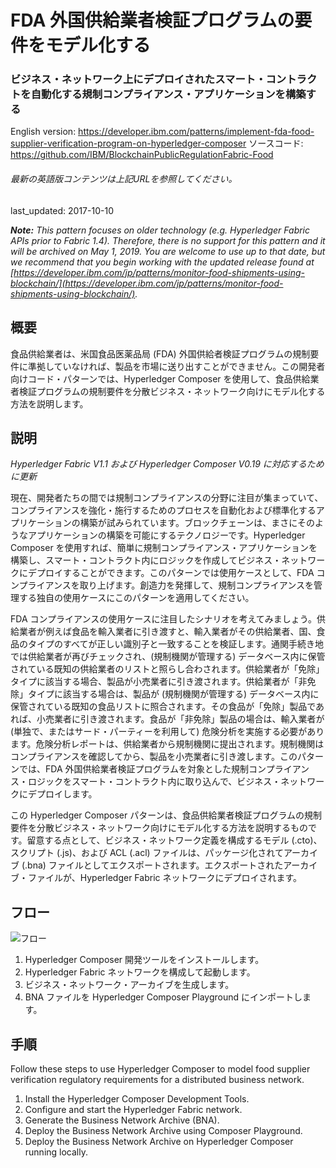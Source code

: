 # FDA 外国供給業者検証プログラムの要件をモデル化する

### ビジネス・ネットワーク上にデプロイされたスマート・コントラクトを自動化する規制コンプライアンス・アプリケーションを構築する

English version: https://developer.ibm.com/patterns/implement-fda-food-supplier-verification-program-on-hyperledger-composer
  ソースコード: https://github.com/IBM/BlockchainPublicRegulationFabric-Food

###### 最新の英語版コンテンツは上記URLを参照してください。
last_updated: 2017-10-10

 
_**Note:** This pattern focuses on older technology (e.g. Hyperledger Fabric APIs prior to Fabric 1.4). Therefore, there is no support for this pattern and it will be archived on May 1, 2019. You are welcome to use up to that date, but we recommend that you begin working with the updated release found at [https://developer.ibm.com/jp/patterns/monitor-food-shipments-using-blockchain/](https://developer.ibm.com/jp/patterns/monitor-food-shipments-using-blockchain/)._

## 概要

食品供給業者は、米国食品医薬品局 (FDA) 外国供給者検証プログラムの規制要件に準拠していなければ、製品を市場に送り出すことができません。この開発者向けコード・パターンでは、Hyperledger Composer を使用して、食品供給業者検証プログラムの規制要件を分散ビジネス・ネットワーク向けにモデル化する方法を説明します。

## 説明

*Hyperledger Fabric V1.1 および Hyperledger Composer V0.19 に対応するために更新*

現在、開発者たちの間では規制コンプライアンスの分野に注目が集まっていて、コンプライアンスを強化・施行するためのプロセスを自動化および標準化するアプリケーションの構築が試みられています。ブロックチェーンは、まさにそのようなアプリケーションの構築を可能にするテクノロジーです。Hyperledger Composer を使用すれば、簡単に規制コンプライアンス・アプリケーションを構築し、スマート・コントラクト内にロジックを作成してビジネス・ネットワークにデプロイすることができます。このパターンでは使用ケースとして、FDA コンプライアンスを取り上げます。創造力を発揮して、規制コンプライアンスを管理する独自の使用ケースにこのパターンを適用してください。

FDA コンプライアンスの使用ケースに注目したシナリオを考えてみましょう。供給業者が例えば食品を輸入業者に引き渡すと、輸入業者がその供給業者、国、食品のタイプのすべてが正しい識別子と一致することを検証します。通関手続き地では供給業者が再びチェックされ、(規制機関が管理する) データベース内に保管されている既知の供給業者のリストと照らし合わされます。供給業者が「免除」タイプに該当する場合、製品が小売業者に引き渡されます。供給業者が「非免除」タイプに該当する場合は、製品が (規制機関が管理する) データベース内に保管されている既知の食品リストに照合されます。その食品が「免除」製品であれば、小売業者に引き渡されます。食品が「非免除」製品の場合は、輸入業者が (単独で、またはサード・パーティーを利用して) 危険分析を実施する必要があります。危険分析レポートは、供給業者から規制機関に提出されます。規制機関はコンプライアンスを確認してから、製品を小売業者に引き渡します。このパターンでは、FDA 外国供給業者検証プログラムを対象とした規制コンプライアンス・ロジックをスマート・コントラクト内に取り込んで、ビジネス・ネットワークにデプロイします。

この Hyperledger Composer パターンは、食品供給業者検証プログラムの規制要件を分散ビジネス・ネットワーク向けにモデル化する方法を説明するものです。留意する点として、ビジネス・ネットワーク定義を構成するモデル (.cto)、スクリプト (.js)、および ACL (.acl) ファイルは、パッケージ化されてアーカイブ (.bna) ファイルとしてエクスポートされます。エクスポートされたアーカイブ・ファイルが、Hyperledger Fabric ネットワークにデプロイされます。

## フロー

![フロー](../../images/food-regulation-arch.png)

1. Hyperledger Composer 開発ツールをインストールします。
1. Hyperledger Fabric ネットワークを構成して起動します。
1. ビジネス・ネットワーク・アーカイブを生成します。
1. BNA ファイルを Hyperledger Composer Playground にインポートします。

## 手順

Follow these steps to use Hyperledger Composer to model food supplier verification regulatory requirements for a distributed business network.

1. Install the Hyperledger Composer Development Tools.
2. Configure and start the Hyperledger Fabric network.
3. Generate the Business Network Archive (BNA).
4. Deploy the Business Network Archive using Composer Playground.
5. Deploy the Business Network Archive on Hyperledger Composer running locally.
